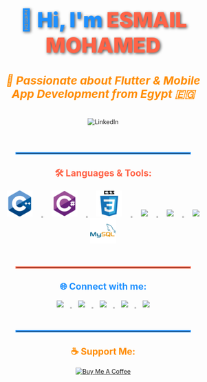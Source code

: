 <div align="center">

<h1 style="font-size: 48px; font-weight: 900; color: #1E90FF; text-shadow: 2px 2px 6px #555;">👋 Hi, I'm <span style="color:#FF6347;">ESMAIL MOHAMED</span></h1>

<!-- وصفك الأصلي -->
<h3 style="font-size: 26px; font-weight: 700; margin-bottom: 40px; color: #FF8C00; font-style: italic;">
  🚀 Passionate about Flutter & Mobile App Development from Egypt 🇪🇬
</h3>

<a href="https://www.linkedin.com/in/esmail-mohamed-a57905282/" target="_blank" style="text-decoration:none;">
  <img src="https://img.shields.io/badge/Visit%20my%20LinkedIn-Pro-0A66C2?style=for-the-badge&logo=linkedin&logoColor=white" alt="LinkedIn" />
</a>

<br><br>

<hr style="width: 80%; border: 2px solid #1E90FF;" />

<h2 style="color:#FF6347; margin-bottom: 20px;">🛠️ Languages & Tools:</h2>
<p align="center" style="margin-bottom: 50px;">
  <a href="https://www.w3schools.com/cpp/" target="_blank">
    <img src="https://raw.githubusercontent.com/devicons/devicon/master/icons/cplusplus/cplusplus-original.svg" width="60" style="margin: 0 20px;" />
  </a>
  <a href="https://www.w3schools.com/cs/" target="_blank">
    <img src="https://raw.githubusercontent.com/devicons/devicon/master/icons/csharp/csharp-original.svg" width="60" style="margin: 0 20px;" />
  </a>
  <a href="https://www.w3schools.com/css/" target="_blank">
    <img src="https://raw.githubusercontent.com/devicons/devicon/master/icons/css3/css3-original-wordmark.svg" width="60" style="margin: 0 20px;" />
  </a>
  <a href="https://dart.dev" target="_blank">
    <img src="https://www.vectorlogo.zone/logos/dartlang/dartlang-icon.svg" width="60" style="margin: 0 20px;" />
  </a>
  <a href="https://flutter.dev" target="_blank">
    <img src="https://www.vectorlogo.zone/logos/flutterio/flutterio-icon.svg" width="60" style="margin: 0 20px;" />
  </a>
  <a href="https://git-scm.com/" target="_blank">
    <img src="https://www.vectorlogo.zone/logos/git-scm/git-scm-icon.svg" width="60" style="margin: 0 20px;" />
  </a>
  <a href="https://www.mysql.com/" target="_blank">
    <img src="https://raw.githubusercontent.com/devicons/devicon/master/icons/mysql/mysql-original-wordmark.svg" width="60" style="margin: 0 20px;" />
  </a>
</p>

<hr style="width: 80%; border: 2px solid #FF6347;" />

<h2 style="color:#1E90FF; margin-bottom: 20px;">🌐 Connect with me:</h2>
<p align="center" style="margin-bottom: 50px;">
  <a href="https://www.linkedin.com/in/esmail-mohamed-a57905282/" target="_blank">
    <img src="https://cdn.jsdelivr.net/gh/devicons/devicon/icons/linkedin/linkedin-original.svg" width="50" style="margin: 0 15px;" />
  </a>
  <a href="https://www.facebook.com/esmail.mohamed.888363" target="_blank">
    <img src="https://raw.githubusercontent.com/rahuldkjain/github-profile-readme-generator/master/src/images/icons/Social/facebook.svg" width="50" style="margin: 0 15px;" />
  </a>
  <a href="https://www.instagram.com/esmail_ff123/" target="_blank">
    <img src="https://raw.githubusercontent.com/rahuldkjain/github-profile-readme-generator/master/src/images/icons/Social/instagram.svg" width="50" style="margin: 0 15px;" />
  </a>
  <a href="https://www.youtube.com/@esmailmohamed1233" target="_blank">
    <img src="https://raw.githubusercontent.com/rahuldkjain/github-profile-readme-generator/master/src/images/icons/Social/youtube.svg" width="50" style="margin: 0 15px;" />
  </a>
  <a href="https://codeforces.com/profile/esmail-mohamed" target="_blank">
    <img src="https://raw.githubusercontent.com/rahuldkjain/github-profile-readme-generator/master/src/images/icons/Social/codeforces.svg" width="50" style="margin: 0 15px;" />
  </a>
</p>

<hr style="width: 80%; border: 2px solid #1E90FF;" />

<h2 style="color:#FF8C00;">☕ Support Me:</h2>
<a href="https://www.buymeacoffee.com/esmail1234" target="_blank">
  <img src="https://cdn.buymeacoffee.com/buttons/v2/default-yellow.png" height="50" width="210" alt="Buy Me A Coffee" />
</a>

</div>
